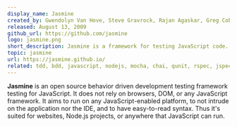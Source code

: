 ```yaml
---
display_name: Jasmine
created_by: Gwendolyn Van Hove, Steve Gravrock, Rajan Agaskar, Greg Cobb, Chris Amavisca, Sheel Choksi
released: August 13, 2009
github_url: https://github.com/jasmine
logo: jasmine.png
short_description: Jasmine is a framework for testing JavaScript code.
topic: jasmine
url: https://jasmine.github.io/
related: tdd, bdd, javascript, nodejs, mocha, chai, qunit, rspec, jspec, test-doubles
---
```

**Jasmine** is an open source behavior driven development testing framework testing for JavaScript. It does not rely on browsers, DOM, or any JavaScript framework. It aims to run on any JavaScript-enabled platform, to not intrude on the application nor the IDE, and to have easy-to-read syntax. Thus it's suited for websites, Node.js projects, or anywhere that JavaScript can run.
